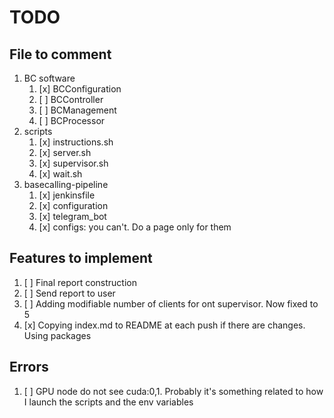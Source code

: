 # TODO
## File to comment
1. BC software
    1. [x] BCConfiguration
    2. [ ] BCController
    3. [ ] BCManagement
    4. [ ] BCProcessor
2. scripts
    1. [x] instructions.sh
    2. [x] server.sh
    3. [x] supervisor.sh
    4. [x] wait.sh
3. basecalling-pipeline
   1. [x] jenkinsfile
   2. [x] configuration
   3. [x] telegram_bot
   4. [x] configs: you can't. Do a page only for them

## Features to implement
1. [ ] Final report construction
2. [ ] Send report to user
3. [ ] Adding modifiable number of clients for ont supervisor. Now fixed to 5
4. [x] Copying index.md to README at each push if there are changes. Using packages

## Errors 
1. [ ] GPU node do not see cuda:0,1. Probably it's something related to how I launch
the scripts and the env variables
